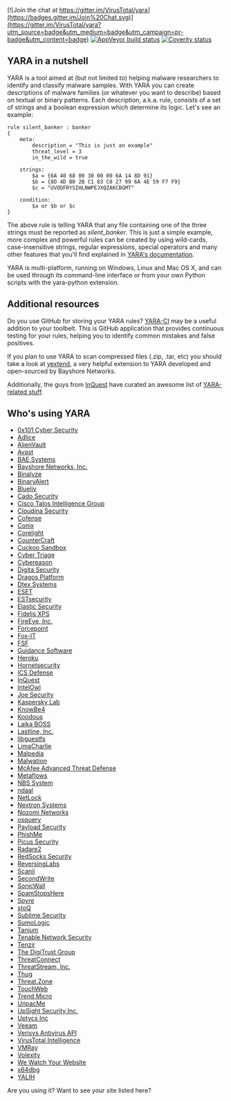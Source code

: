 [![Join the chat at https://gitter.im/VirusTotal/yara](https://badges.gitter.im/Join%20Chat.svg)](https://gitter.im/VirusTotal/yara?utm_source=badge&utm_medium=badge&utm_campaign=pr-badge&utm_content=badge)
[![AppVeyor build status](https://ci.appveyor.com/api/projects/status/7glqg19w4oolm7pr?svg=true)](https://ci.appveyor.com/project/plusvic/yara)
[![Coverity status](https://scan.coverity.com/projects/9057/badge.svg?flat=1)](https://scan.coverity.com/projects/plusvic-yara)



## YARA in a nutshell

YARA is a tool aimed at (but not limited to) helping malware researchers to
identify and classify malware samples. With YARA you can create descriptions of
malware families (or whatever you want to describe) based on textual or binary
patterns. Each description, a.k.a. rule, consists of a set of strings and a
boolean expression which determine its logic. Let's see an example:

```yara
rule silent_banker : banker
{
    meta:
        description = "This is just an example"
        threat_level = 3
        in_the_wild = true

    strings:
        $a = {6A 40 68 00 30 00 00 6A 14 8D 91}
        $b = {8D 4D B0 2B C1 83 C0 27 99 6A 4E 59 F7 F9}
        $c = "UVODFRYSIHLNWPEJXQZAKCBGMT"

    condition:
        $a or $b or $c
}
```

The above rule is telling YARA that any file containing one of the three strings
must be reported as *silent_banker*. This is just a simple example, more
complex and powerful rules can be created by using wild-cards, case-insensitive
strings, regular expressions, special operators and many other features that
you'll find explained in [YARA's documentation](https://yara.readthedocs.org/).

YARA is multi-platform, running on Windows, Linux and Mac OS X, and can be used
through its command-line interface or from your own Python scripts with the
yara-python extension.

## Additional resources

Do you use GitHub for storing your YARA rules? [YARA-CI](https://yara-ci.cloud.virustotal.com)
may be a useful addition to your toolbelt. This is GitHub application that provides
continuous testing for your rules, helping you to identify common mistakes and
false positives.

If you plan to use YARA to scan compressed files (.zip, .tar, etc) you should
take a look at [yextend](https://github.com/BayshoreNetworks/yextend), a very
helpful extension to YARA developed and open-sourced by Bayshore Networks.

Additionally, the guys from [InQuest](https://inquest.net/) have curated an
awesome list of [YARA-related stuff](https://github.com/InQuest/awesome-yara).

## Who's using YARA

* [0x101 Cyber Security](https://0x101-cyber-security.de)
* [Adlice](https://www.adlice.com/)
* [AlienVault](https://otx.alienvault.com/)
* [Avast](https://www.avast.com/)
* [BAE Systems](https://www.baesystems.com/home?r=ai)
* [Bayshore Networks, Inc.](https://www.bayshorenetworks.com)
* [Binalyze](https://www.binalyze.com/)
* [BinaryAlert](https://github.com/airbnb/binaryalert)
* [Blueliv](https://www.blueliv.com)
* [Cado Security](https://docs.cadosecurity.com/cado-response/investigate/detections#setting-up-detections)
* [Cisco Talos Intelligence Group](https://talosintelligence.com/)
* [Cloudina Security](https://cloudina.co.uk)
* [Cofense](https://cofense.com)
* [Conix](https://www.conix.fr)
* [Corelight](https://corelight.com/products/yara)
* [CounterCraft](https://www.countercraft.eu)
* [Cuckoo Sandbox](https://github.com/cuckoosandbox/cuckoo)
* [Cyber Triage](https://www.cybertriage.com)
* [Cybereason](https://www.cybereason.com)
* [Digita Security](https://digitasecurity.com/product/uxprotect)
* [Dragos Platform](https://dragos.com/platform/)
* [Dtex Systems](https://dtexsystems.com)
* [ESET](https://www.eset.com)
* [ESTsecurity](https://www.estsecurity.com)
* [Elastic Security](https://github.com/elastic/protections-artifacts)
* [Fidelis XPS](https://www.fidelissecurity.com/network-security-appliance/Fidelis-XPS)
* [FireEye, Inc.](https://www.fireeye.com)
* [Forcepoint](https://www.forcepoint.com)
* [Fox-IT](https://www.fox-it.com)
* [FSF](https://github.com/EmersonElectricCo/fsf)
* [Guidance Software](https://www.guidancesoftware.com/endpointsecurity)
* [Heroku](https://heroku.com)
* [Hornetsecurity](https://www.hornetsecurity.com/en/)
* [ICS Defense](https://icsdefense.net/)
* [InQuest](https://www.inquest.net/)
* [IntelOwl](https://github.com/intelowlproject/IntelOwl)
* [Joe Security](https://www.joesecurity.org)
* [Kaspersky Lab](https://www.kaspersky.com)
* [KnowBe4](https://www.knowbe4.com)
* [Koodous](https://koodous.com/)
* [Laika BOSS](https://github.com/lmco/laikaboss)
* [Lastline, Inc.](https://www.lastline.com)
* [libguestfs](https://www.libguestfs.org/)
* [LimaCharlie](https://limacharlie.io/)
* [Malpedia](https://malpedia.caad.fkie.fraunhofer.de/)
* [Malwation](https://malwation.com/)
* [McAfee Advanced Threat Defense](https://mcafee.com/atd)
* [Metaflows](https://www.metaflows.com)
* [NBS System](https://www.nbs-system.com/)
* [ndaal](https://ndaal.eu)
* [NetLock](https://netlockendpoint.com)
* [Nextron Systems](https://www.nextron-systems.com)
* [Nozomi Networks](https://www.nozominetworks.com)
* [osquery](https://www.osquery.io)
* [Payload Security](https://www.payload-security.com)
* [PhishMe](https://phishme.com/)
* [Picus Security](https://www.picussecurity.com/)
* [Radare2](https://rada.re)
* [RedSocks Security](https://redsocks.eu/)
* [ReversingLabs](https://reversinglabs.com)
* [Scanii](https://scanii.com)
* [SecondWrite](https://www.secondwrite.com)
* [SonicWall](https://www.sonicwall.com/)
* [SpamStopsHere](https://www.spamstopshere.com)
* [Spyre](https://github.com/spyre-project/spyre)
* [stoQ](https://stoq.punchcyber.com)
* [Sublime Security](https://sublime.security)
* [SumoLogic](https://sumologic.com)
* [Tanium](https://www.tanium.com/)
* [Tenable Network Security](https://www.tenable.com/)
* [Tenzir](https://tenzir.com)
* [The DigiTrust Group](https://www.digitrustgroup.com/)
* [ThreatConnect](https://www.threatconnect.com/)
* [ThreatStream, Inc.](https://www.threatstream.com)
* [Thug](https://github.com/buffer/thug)
* [Threat.Zone](https://threat.zone)
* [TouchWeb](https://www.touchweb.fr)
* [Trend Micro](https://www.trendmicro.com)
* [UnpacMe](https://www.unpac.me)
* [UpSight Security Inc.](https://upsight.ai/)
* [Uptycs Inc](https://www.uptycs.com/)
* [Veeam](https://www.veeam.com/)
* [Verisys Antivirus API](https://www.ionxsolutions.com/products/verisys-virus-api)
* [VirusTotal Intelligence](https://www.virustotal.com/intelligence/)
* [VMRay](https://www.vmray.com/)
* [Volexity](https://www.volexity.com/products-overview/volcano/)
* [We Watch Your Website](https://www.wewatchyourwebsite.com/)
* [x64dbg](https://x64dbg.com)
* [YALIH](https://github.com/Masood-M/YALIH)

Are you using it? Want to see your site listed here?
